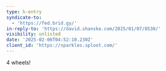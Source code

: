 ```yaml
---
type: h-entry
syndicate-to:
  - 'https://fed.brid.gy/'
in-reply-to: 'https://david.shanske.com/2025/01/07/8530/'
visibility: unlisted
date: '2025-02-06T04:52:10.230Z'
client_id: 'https://sparkles.sploot.com/'
---
```

4 wheels!

